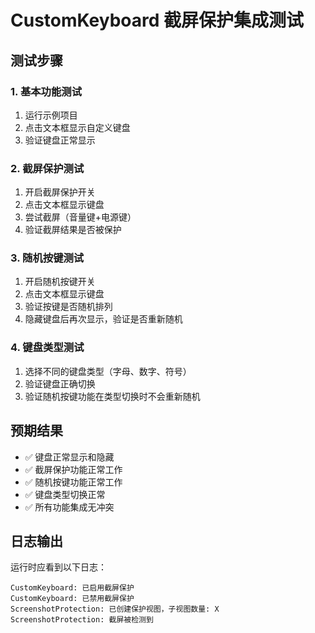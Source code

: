 # CustomKeyboard 截屏保护集成测试

## 测试步骤

### 1. 基本功能测试
1. 运行示例项目
2. 点击文本框显示自定义键盘
3. 验证键盘正常显示

### 2. 截屏保护测试
1. 开启截屏保护开关
2. 点击文本框显示键盘
3. 尝试截屏（音量键+电源键）
4. 验证截屏结果是否被保护

### 3. 随机按键测试
1. 开启随机按键开关
2. 点击文本框显示键盘
3. 验证按键是否随机排列
4. 隐藏键盘后再次显示，验证是否重新随机

### 4. 键盘类型测试
1. 选择不同的键盘类型（字母、数字、符号）
2. 验证键盘正确切换
3. 验证随机按键功能在类型切换时不会重新随机

## 预期结果

- ✅ 键盘正常显示和隐藏
- ✅ 截屏保护功能正常工作
- ✅ 随机按键功能正常工作
- ✅ 键盘类型切换正常
- ✅ 所有功能集成无冲突

## 日志输出

运行时应看到以下日志：
```
CustomKeyboard: 已启用截屏保护
CustomKeyboard: 已禁用截屏保护
ScreenshotProtection: 已创建保护视图，子视图数量: X
ScreenshotProtection: 截屏被检测到
```
